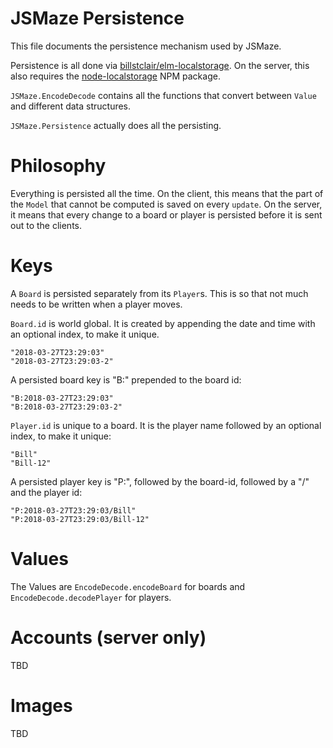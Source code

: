 # JSMaze Persistence

This file documents the persistence mechanism used by JSMaze.

Persistence is all done via [billstclair/elm-localstorage](http://package.elm-lang.org/packages/billstclair/elm-localstorage/latest). On the server, this also requires the [node-localstorage](https://www.npmjs.com/package/node-localstorage) NPM package.

`JSMaze.EncodeDecode` contains all the functions that convert between `Value` and different data structures.

`JSMaze.Persistence` actually does all the persisting.

# Philosophy

Everything is persisted all the time. On the client, this means that the part of the `Model` that cannot be computed is saved on every `update`. On the server, it means that every change to a board or player is persisted before it is sent out to the clients.

# Keys

A `Board` is persisted separately from its `Player`s. This is so that not much needs to be written when a player moves.

`Board.id` is world global. It is created by appending the date and time with an optional index, to make it unique.

    "2018-03-27T23:29:03"
    "2018-03-27T23:29:03-2"
    
A persisted board key is "B:" prepended to the board id:
    
    "B:2018-03-27T23:29:03"
    "B:2018-03-27T23:29:03-2"

`Player.id` is unique to a board. It is the player name followed by an optional index, to make it unique:

    "Bill"
    "Bill-12"
    
A persisted player key is "P:", followed by the board-id, followed by a "/" and the player id:

    "P:2018-03-27T23:29:03/Bill"
    "P:2018-03-27T23:29:03/Bill-12"

# Values

The Values are `EncodeDecode.encodeBoard` for boards and `EncodeDecode.decodePlayer` for players.

# Accounts (server only)

TBD

# Images

TBD

